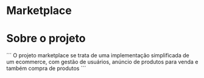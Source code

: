 # Marketplace

# Sobre o projeto
´´´
O projeto marketplace se trata de uma implementação simplificada de um ecommerce, com gestão de usuários, anúncio de produtos para venda e também compra de produtos
´´´
